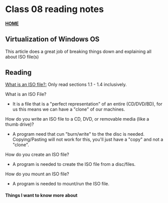 # Class 08 reading notes

#### [HOME](https://cesarderio.github.io/reading-notes/)

## Virtualization of Windows OS

This article does a great job of breaking things down and explaining all about ISO file(s)

## Reading

[What is an ISO file?:](https://www.lifewire.com/iso-file-2625923) Only read sections 1.1 - 1.4 inclusively.

What is an ISO File?

* It is a file that is a "perfect representation" of an entire (CD/DVD/BD), for us this means we can have a "clone" of our machines.

How do you write an ISO file to a CD, DVD, or removable media (like a thumb drive)?

* A program need that cun "burn/write" to the the disc is needed. Copying/Pasting will not work for this, you'll just have a "copy" and not a "clone".

How do you create an ISO file?

* A program is needed to create the ISO file from a disc/files.

How do you mount an ISO file?

* A program is needed to mount/run the ISO file.

#### Things I want to know more about
